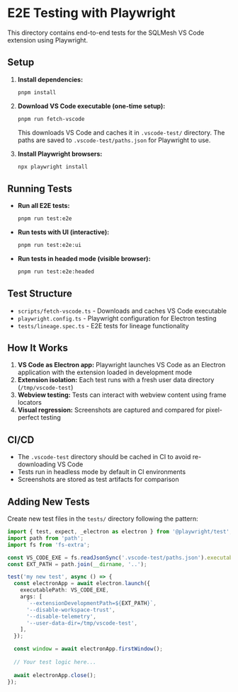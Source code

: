 # E2E Testing with Playwright

This directory contains end-to-end tests for the SQLMesh VS Code extension using Playwright.

## Setup

1. **Install dependencies:**
   ```bash
   pnpm install
   ```

2. **Download VS Code executable (one-time setup):**
   ```bash
   pnpm run fetch-vscode
   ```
   
   This downloads VS Code and caches it in `.vscode-test/` directory. The paths are saved to `.vscode-test/paths.json` for Playwright to use.

3. **Install Playwright browsers:**
   ```bash
   npx playwright install
   ```

## Running Tests

- **Run all E2E tests:**
  ```bash
  pnpm run test:e2e
  ```

- **Run tests with UI (interactive):**
  ```bash
  pnpm run test:e2e:ui
  ```

- **Run tests in headed mode (visible browser):**
  ```bash
  pnpm run test:e2e:headed
  ```

## Test Structure

- `scripts/fetch-vscode.ts` - Downloads and caches VS Code executable
- `playwright.config.ts` - Playwright configuration for Electron testing
- `tests/lineage.spec.ts` - E2E tests for lineage functionality

## How It Works

1. **VS Code as Electron app:** Playwright launches VS Code as an Electron application with the extension loaded in development mode
2. **Extension isolation:** Each test runs with a fresh user data directory (`/tmp/vscode-test`)
3. **Webview testing:** Tests can interact with webview content using frame locators
4. **Visual regression:** Screenshots are captured and compared for pixel-perfect testing

## CI/CD

- The `.vscode-test` directory should be cached in CI to avoid re-downloading VS Code
- Tests run in headless mode by default in CI environments
- Screenshots are stored as test artifacts for comparison

## Adding New Tests

Create new test files in the `tests/` directory following the pattern:

```typescript
import { test, expect, _electron as electron } from '@playwright/test';
import path from 'path';
import fs from 'fs-extra';

const VS_CODE_EXE = fs.readJsonSync('.vscode-test/paths.json').executablePath;
const EXT_PATH = path.join(__dirname, '..');

test('my new test', async () => {
  const electronApp = await electron.launch({
    executablePath: VS_CODE_EXE,
    args: [
      `--extensionDevelopmentPath=${EXT_PATH}`,
      '--disable-workspace-trust',
      '--disable-telemetry',
      '--user-data-dir=/tmp/vscode-test',
    ],
  });

  const window = await electronApp.firstWindow();
  
  // Your test logic here...
  
  await electronApp.close();
});
```